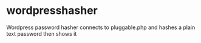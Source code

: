 # wordpresshasher
Wordpress password hasher connects to pluggable.php and hashes a plain text password then shows it
